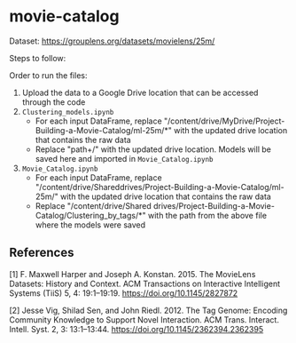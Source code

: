 # movie-catalog
Dataset: https://grouplens.org/datasets/movielens/25m/

Steps to follow:

Order to run the files:
1. Upload the data to a Google Drive location that can be accessed through the code
2. `Clustering_models.ipynb`
   - For each input DataFrame, replace "/content/drive/MyDrive/Project-Building-a-Movie-Catalog/ml-25m/*" with the updated drive location that contains the raw data
   - Replace "path+/" with the updated drive location. Models will be saved here and imported in `Movie_Catalog.ipynb`
3. `Movie_Catalog.ipynb`
   - For each input DataFrame, replace "/content/drive/Shareddrives/Project-Building-a-Movie-Catalog/ml-25m/" with the updated drive location that contains the raw data
   - Replace "/content/drive/Shared drives/Project-Building-a-Movie-Catalog/Clustering_by_tags/*" with the path from the above file where the models were saved 

## References
<a id="1">[1]</a> 
F. Maxwell Harper and Joseph A. Konstan. 2015. The MovieLens Datasets: History and Context. ACM Transactions on Interactive Intelligent Systems (TiiS) 5, 4: 19:1–19:19. https://doi.org/10.1145/2827872

<a id="1">[2]</a> 
Jesse Vig, Shilad Sen, and John Riedl. 2012. The Tag Genome: Encoding Community Knowledge to Support Novel Interaction. ACM Trans. Interact. Intell. Syst. 2, 3: 13:1–13:44. https://doi.org/10.1145/2362394.2362395
